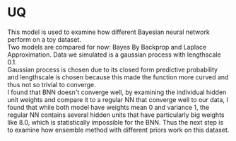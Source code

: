 # UQ
This model is used to examine how different Bayesian neural network perform on a toy dataset. <br/>
  Two models are compared for now: Bayes By Backprop and Laplace Approximation. Data we simulated is a gaussian process with lengthscale 0.1. <br/>
  Gaussian process is chosen due to its closed form predictive probability and lengthscale is chosen because this made the function more curved and thus not so trivial to converge. <br/>
  I found that BNN doesn't converge well, by examining the individual hidden unit weights and compare it to a regular NN that converge well to our data, I found that while both model have weights mean 0 and variance 1, the regular NN contains several hidden units that have particularly big weights like 8.0, which is statistically impossible for the BNN. Thus the next step is to examine how ensemble method with different priors work on this dataset.
